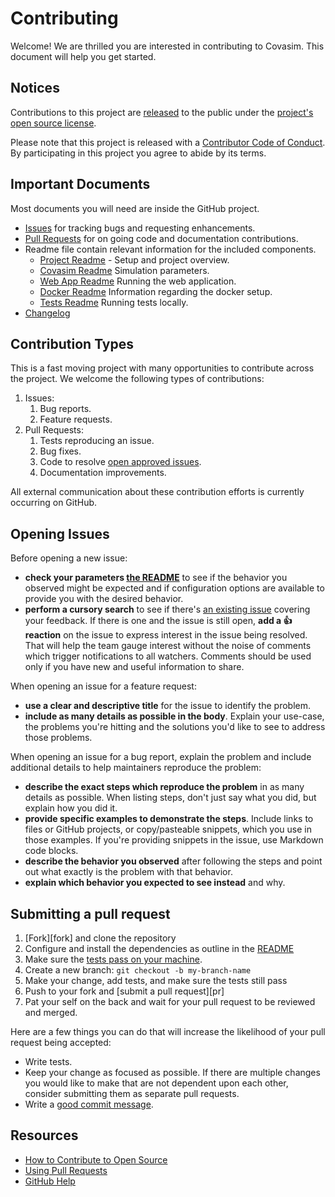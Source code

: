 # Contributing
Welcome! We are thrilled you are interested in contributing to Covasim. This document will help you get started.

## Notices
Contributions to this project are [released](https://help.github.com/articles/github-terms-of-service/#6-contributions-under-repository-license) to the public under the [project's open source license](LICENSE).


Please note that this project is released with a [Contributor Code of Conduct](https://github.com/InstituteforDiseaseModeling/covasim/blob/master/CODE_OF_CONDUCT.md). By participating in this project you agree to abide by its terms.

## Important Documents
Most documents you will need are inside the GitHub project. 

- [Issues](https://github.com/InstituteforDiseaseModeling/covasim/issues) for tracking bugs and requesting enhancements.
- [Pull Requests](https://github.com/InstituteforDiseaseModeling/covasim/pulls) for on going code and documentation contributions. 
- Readme file contain relevant information for the included components.
	- [Project Readme](https://github.com/InstituteforDiseaseModeling/covasim/blob/master/README.md) - Setup and project overview.
	- [Covasim Readme](https://github.com/InstituteforDiseaseModeling/covasim/blob/master/covasim/README.md) Simulation parameters.
	- [Web App Readme](https://github.com/InstituteforDiseaseModeling/covasim/blob/master/covasim/webapp/README.md) Running the web application.
	- [Docker Readme](https://github.com/InstituteforDiseaseModeling/covasim/blob/master/docker/README.md) Information regarding the docker setup.
	- [Tests Readme](https://github.com/InstituteforDiseaseModeling/covasim/tree/master/tests) Running tests locally.
- [Changelog](https://github.com/InstituteforDiseaseModeling/covasim/blob/master/CHANGELOG.md) 

## Contribution Types
This is a fast moving project with many opportunities to contribute across the project. We welcome the following types of contributions:

1. Issues:
	1. Bug reports. 
	1. Feature requests.
1. Pull Requests:
	1. Tests reproducing an issue. 
	1. Bug fixes.
	1. Code to resolve [open approved issues](https://github.com/InstituteforDiseaseModeling/covasim/issues?q=is%3Aopen+is%3Aissue+label%3Aapproved).   
	1. Documentation improvements.

All external communication about these contribution efforts is currently occurring on GitHub.

## Opening Issues
Before opening a new issue:

* **check your parameters [the README](https://github.com/InstituteforDiseaseModeling/covasim/blob/master/covasim/README.md)** to see if the behavior you observed might be expected and if configuration options are available to provide you with the desired behavior.
* **perform a cursory search** to see if there's [an existing issue](https://github.com/InstituteforDiseaseModeling/covasim/issues) covering your feedback. If there is one and the issue is still open, **add a :+1: reaction** on the issue to express interest in the issue being resolved. That will help the team gauge interest without the noise of comments which trigger notifications to all watchers. Comments should be used only if you have new and useful information to share.

When opening an issue for a feature request:

* **use a clear and descriptive title** for the issue to identify the problem.
* **include as many details as possible in the body**. Explain your use-case, the problems you're hitting and the solutions you'd like to see to address those problems.

When opening an issue for a bug report, explain the problem and include additional details to help maintainers reproduce the problem:

* **describe the exact steps which reproduce the problem** in as many details as possible. When listing steps, don't just say what you did, but explain how you did it.
* **provide specific examples to demonstrate the steps**. Include links to files or GitHub projects, or copy/pasteable snippets, which you use in those examples. If you're providing snippets in the issue, use Markdown code blocks.
* **describe the behavior you observed** after following the steps and point out what exactly is the problem with that behavior.
* **explain which behavior you expected to see instead** and why.

## Submitting a pull request

1. [Fork][fork] and clone the repository
1. Configure and install the dependencies as outline in the [README](https://github.com/InstituteforDiseaseModeling/covasim#detailed-installation-instructions)
1. Make sure the [tests pass on your machine](https://github.com/InstituteforDiseaseModeling/covasim/tree/master/tests#pytest).
1. Create a new branch: `git checkout -b my-branch-name`
1. Make your change, add tests, and make sure the tests still pass
1. Push to your fork and [submit a pull request][pr]
1. Pat your self on the back and wait for your pull request to be reviewed and merged.

Here are a few things you can do that will increase the likelihood of your pull request being accepted:

- Write tests.
- Keep your change as focused as possible. If there are multiple changes you would like to make that are not dependent upon each other, consider submitting them as separate pull requests.
- Write a [good commit message](http://tbaggery.com/2008/04/19/a-note-about-git-commit-messages.html).

## Resources

- [How to Contribute to Open Source](https://opensource.guide/how-to-contribute/)
- [Using Pull Requests](https://help.github.com/articles/about-pull-requests/)
- [GitHub Help](https://help.github.com)